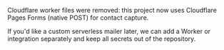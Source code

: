 Cloudflare worker files were removed: this project now uses Cloudflare Pages Forms (native POST) for contact capture.

If you'd like a custom serverless mailer later, we can add a Worker or integration separately and keep all secrets out of the repository.
